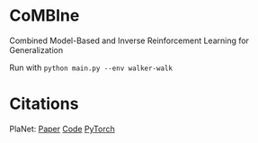 # CoMBIne
Combined Model-Based and Inverse Reinforcement Learning for Generalization

Run with ```python main.py --env walker-walk```

# Citations
PlaNet: [Paper](https://arxiv.org/abs/1811.04551) [Code](https://github.com/google-research/planet) [PyTorch](https://github.com/Kaixhin/PlaNet) 